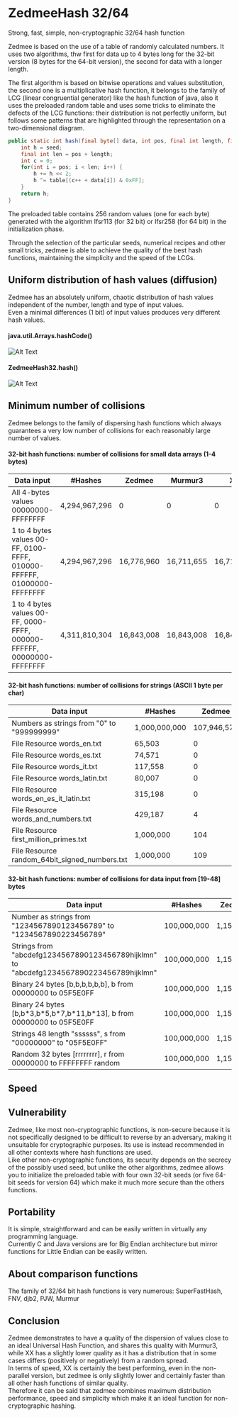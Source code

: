 # ZedmeeHash 32/64
Strong, fast, simple, non-cryptographic 32/64 hash function  

Zedmee is based on the use of a table of randomly calculated numbers. It uses two algorithms, thw first for data up to 4 bytes long for the 32-bit version (8 bytes for the 64-bit version), the second for data with a longer length.  

The first algorithm is based on bitwise operations and values substitution, the second one is a multiplicative hash function, it belongs to the family of LCG (linear congruential generator) like the hash function of java, also it uses the preloaded random table and uses some tricks to eliminate the defects of the LCG functions: their distribution is not perfectly uniform, but follows some patterns that are highlighted through the representation on a two-dimensional diagram.  

```java
public static int hash(final byte[] data, int pos, final int length, final int seed, final int[] table) {
	int h = seed;
	final int len = pos + length;
	int c = 0;
	for(int i = pos; i < len; i++) {
		h += h << 2; 
		h ^= table[(c++ + data[i]) & 0xFF];
	}
	return h;
}
```
  
The preloaded table contains 256 random values (one for each byte) generated with the algorithm lfsr113 (for 32 bit) or lfsr258 (for 64 bit) in the initialization phase.  

Through the selection of the particular seeds, numerical recipes and other small tricks, zedmee is able to achieve the quality of the best hash functions, maintaining the simplicity and the speed of the LCGs.  

## Uniform distribution of hash values (diffusion)
Zedmee has an absolutely uniform, chaotic distribution of hash values independent of the number, length and type of input values.  
Even a minimal differences (1 bit) of input values produces very different hash values.  

#### java.util.Arrays.hashCode()
![Alt Text](https://raw.githubusercontent.com/matteo65/ZedmeeHash/main/Resource/java_hash.png)
  
#### ZedmeeHash32.hash()
![Alt Text](https://raw.githubusercontent.com/matteo65/ZedmeeHash/main/Resource/zmh_distributions.png)

## Minimum number of collisions
Zedmee belongs to the family of dispersing hash functions which always guarantees a very low number of collisions for each reasonably large number of values.  

#### 32-bit hash functions: number of collisions for small data arrays (1-4 bytes)

Data input                                                            |   #Hashes   |  Zedmee  | Murmur3|    XX  |  Rabin
--------------------------------------------------------------------- |-------------|----------|--------|--------|--------
All 4-bytes values 00000000-FFFFFFFF                                  |4,294,967,296|         0|       0|       0|      0
1 to 4 bytes values 00-FF, 0100-FFFF, 010000-FFFFFF, 01000000-FFFFFFFF|4,294,967,296|16,776,960|16,711,655|16,711,713| 0
1 to 4 bytes values 00-FF, 0000-FFFF, 000000-FFFFFF, 00000000-FFFFFFFF|4,311,810,304|16,843,008|16,843,008|16,843,008|16,843,008

#### 32-bit hash functions: number of collisions for strings (ASCII 1 byte per char)

Data input                                                  |   #Hashes   | Zedmee | Murmur3 |   XX   |  Rabin
------------------------------------------------------------|-------------|--------|---------|--------|---------
Numbers as strings from "0" to "999999999"                  |1,000,000,000|107,946,574|107,822,463|110,287,893|365,950,432
File Resource words_en.txt                                  |    65,503   |       0|        0|       0|      14
File Resource words_es.txt                                  |    74,571   |       0|        2|       0|      38
File Resource words_it.txt                                  |   117,558   |       0|        0|       2|      28
File Resource words_latin.txt                               |    80,007   |       0|        1|       1|      34
File Resource words_en_es_it_latin.txt                      |   315,198   |       0|        9|       9|     271
File Resource words_and_numbers.txt                         |   429,187   |       4|       20|      19|     251
File Resource first_million_primes.txt                      |   1,000,000 |     104|      118|      85|       0
File Resource random_64bit_signed_numbers.txt               |   1,000,000 |     109|      110|     143|     122

#### 32-bit hash functions: number of collisions for data input from [19-48] bytes

Data input                                                                             | #Hashes   |  Zedmee   | Murmur3  |     XX   | Rabin
---------------------------------------------------------------------------------------|-----------|-----------|----------|----------|----------
Number as strings from "1234567890123456789" to "1234567890223456789"                  |100,000,000| 1,152,470 | 1,155,789|   808,693|         0      
Strings from "abcdefg1234567890123456789hijklmn" to "abcdefg1234567890223456789hijklmn"|100,000,000| 1,153,146 | 1,152,600| 1,037,151|         0  
Binary 24 bytes [b,b,b,b,b,b], b from 00000000 to 05F5E0FF                             |100,000,000| 1,156,639 | 1,154,653| 1,411,483|         0
Binary 24 bytes [b,b\*3,b\*5,b\*7,b\*11,b\*13], b from 00000000 to 05F5E0FF            |100,000,000| 1,155,495 | 1,154,542| 1,160,003| 1,150,862
Strings 48 length "ssssss", s from "00000000" to "05F5E0FF"                            |100,000,000| 1,156,397 | 1,156,254| 1,155,854|22,595,936
Random 32 bytes [rrrrrrrr], r from 00000000 to FFFFFFFF random                         |100,000,000| 1,153,728 | 1,156,450| 1,154,307| 1,156,219


## Speed


## Vulnerability
Zedmee, like most non-cryptographic functions, is non-secure because it is not specifically designed to be difficult to reverse by an adversary, making it unsuitable for cryptographic purposes. Its use is instead recommended in all other contexts where hash functions are used.  
Like other non-cryptographic functions, its security depends on the secrecy of the possibly used seed, but unlike the other algorithms, zedmee allows you to initialize the preloaded table with four own 32-bit seeds (or five 64-bit seeds for version 64) which make it much more secure than the others functions.  

## Portability
It is simple, straightforward and can be easily written in virtually any programming language.  
Currently C and Java versions are for Big Endian architecture but mirror functions for Little Endian can be easily written.  

## About comparison functions
The family of 32/64 bit hash functions is very numerous: SuperFastHash, FNV, djb2, PJW, Murmur

## Conclusion
Zedmee demonstrates to have a quality of the dispersion of values close to an ideal Universal Hash Function, and shares this quality with Murmur3, while XX has a slightly lower quality as it has a distribution that in some cases differs (positively or negatively) from a random spread.  
In terms of speed, XX is certainly the best performing, even in the non-parallel version, but zedmee is only slightly lower and certainly faster than all other hash functions of similar quality.  
Therefore it can be said that zedmee combines maximum distribution performance, speed and simplicity which make it an ideal function for non-cryptographic hashing.  
